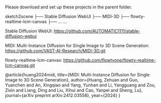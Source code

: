Please download and set up these projects in the parent folder.

sketch2scene
├── Stable Diffusion WebUI
├── MIDI-3D
├── flowty-realtime-lcm-canvas
├── ...
...

Stable Diffusion WebUI: https://github.com/AUTOMATIC1111/stable-diffusion-webui

MIDI: Multi-Instance Diffusion for Single Image to 3D Scene Generation: https://github.com/VAST-AI-Research/MIDI-3D.git

flowty-realtime-lcm-canvas: https://github.com/flowtyone/flowty-realtime-lcm-canvas.git


@article{huang2024midi,
  title={MIDI: Multi-Instance Diffusion for Single Image to 3D Scene Generation},
  author={Huang, Zehuan and Guo, Yuanchen and An, Xingqiao and Yang, Yunhan and Li, Yangguang and Zou, Zixin and Liang, Ding and Liu, Xihui and Cao, Yanpei and Sheng, Lu},
  journal={arXiv preprint arXiv:2412.03558},
  year={2024}
}

